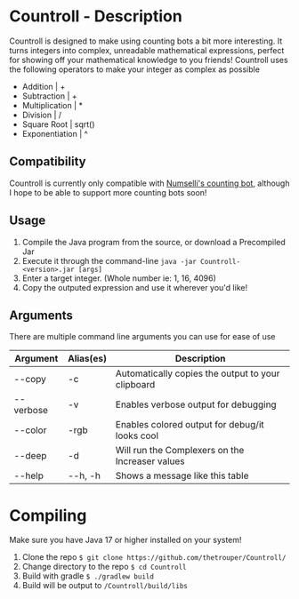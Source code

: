 
# Countroll - Description

Countroll is designed to make using counting bots a bit more interesting. It turns integers into complex, unreadable 
mathematical expressions, perfect for showing off your mathematical knowledge to you friends!
Countroll uses the following operators to make your integer as complex as possible

- Addition | +
- Subtraction | +
- Multiplication | *
- Division | /
- Square Root | sqrt()
- Exponentiation | ^

## Compatibility

Countroll is currently only compatible with [Numselli's counting bot](https://counting.numselli.xyz/), although I hope to be able to support more counting bots soon!

## Usage

1. Compile the Java program from the source, or download a Precompiled Jar
2. Execute it through the command-line `java -jar Countroll-<version>.jar [args]`
3. Enter a target integer. (Whole number ie: 1, 16, 4096)
4. Copy the outputed expression and use it wherever you'd like!

## Arguments

There are multiple command line arguments you can use for ease of use

| Argument  | Alias(es) | Description                                       |
|-----------|-----------|---------------------------------------------------|
| --copy    | -c        | Automatically copies the output to your clipboard |
| --verbose | -v        | Enables verbose output for debugging              |
| --color   | -rgb      | Enables colored output for debug/it looks cool    |
| --deep    | -d        | Will run the Complexers on the Increaser values   |
| --help    | --h, -h   | Shows a message like this table                   |

# Compiling
Make sure you have Java 17 or higher installed on your system!
1. Clone the repo `$ git clone https://github.com/thetrouper/Countroll/`
2. Change directory to the repo `$ cd Countroll`
3. Build with gradle `$ ./gradlew build`
4. Build will be output to `/Countroll/build/libs`

